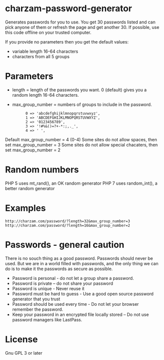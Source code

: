 # charzam-password-generator
Generates passwords for you to use.
You get 30 passwords listed and can pick anyone of them or refresh the page and get another 30.
If possible, use this code offline on your trusted computer.

If you provide no parameters then you get the default values: 
* variable length 16-64 characters
* characters from all 5 groups

# Parameters
* length = length of the passwords you want. 0 (default) gives you a random length 16-64 characters.
* max_group_number = numbers of groups to include in the password. 

            0 => 'abcdefghijklmnopqrstuvwxyz',
            1 => 'ABCDEFGHIJKLMNOPQRSTUVWXYZ',
            2 => '0123456789',
            3 => '!#%&()=?+-*:;,._',
            4 => ' ',

Default max_group_number = 4 (0-4)
Some sites do not allow spaces, then set max_group_number = 3
Some sites do not allow special chacaters, then set max_group_number = 2

# Random numbers
PHP 5 uses mt_rand(), an OK random generator
PHP 7 uses random_int(), a better random generator

# Examples
    http://charzam.com/password/?length=32&max_group_number=3
    http://charzam.com/password/?length=16&max_group_number=2

# Passwords - general caution
There is no souch thing as a good password. Passwords should never be used. But we are in a world filled with passwords, and the only thing we can do is to make it the passwords as secure as possible.
* Password is personal - do not let a group share a password.
* Password is private – do not share your password
* Password is unique - Never reuse it
* Password must be hard to guess - Use a good open source password generator that you trust
* Password should be used every time - Do not let your browser remember the password.
* Keep your password in an encrypted file locally stored – Do not use password managers like LastPass.

# License
Gnu GPL 3 or later
